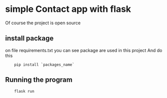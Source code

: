 # simple Contact app with flask
Of course the project is open source

## install package
on file requirements.txt you can see package are used in this project
And do this
```
    pip install `packages_name`
```

## Running the program
```
    flask run
```